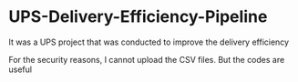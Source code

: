# UPS-Delivery-Efficiency-Pipeline
It was a UPS project that was conducted to improve the delivery efficiency 

For the security reasons, I cannot upload the CSV files. But the codes are useful
